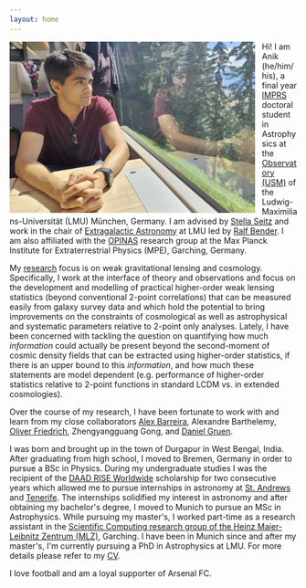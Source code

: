 ```yaml
---
layout: home
---
```


<img align="left" width="430" height="300" src="images/Anik_Halder_img.jpg" alt="Anik Halder image" style="float:left; padding-right:12px" />

Hi! I am Anik (he/him/his), a final year [IMPRS](https://www.imprs-astro.mpg.de/content/about-imprs-astrophysics.html) doctoral student in Astrophysics at the [Observatory (USM)](https://www.usm.uni-muenchen.de/) of the Ludwig-Maximilians-Universität (LMU) München, Germany. I am advised by [Stella Seitz](https://www.usm.lmu.de/people/stella/stella.html) and work in the chair of [Extragalactic Astronomy](https://www.exgal.physik.uni-muenchen.de/index.html) at LMU led by [Ralf Bender](https://www.mpe.mpg.de/~bender/). I am also affiliated with the [OPINAS](https://www.mpe.mpg.de/opinas-en) research group at the Max Planck Institute for Extraterrestrial Physics (MPE), Garching, Germany.  

My [research](research.md) focus is on weak gravitational lensing and cosmology. Specifically, I work at the interface of theory and observations and focus on the development and modelling of practical higher-order weak lensing statistics (beyond conventional 2-point correlations) that can be measured easily from galaxy survey data and which hold the potential to bring improvements on the constraints of cosmological as well as astrophysical and systematic parameters relative to 2-point only analyses. Lately, I have been concerned with tackling the question on quantifying how much *information* could actually be present beyond the second-moment of cosmic density fields that can be extracted using higher-order statistics, if there is an upper bound to this *information*, and how much these statements are model dependent (e.g. performance of higher-order statistics relative to 2-point functions in standard LCDM vs. in extended cosmologies).

Over the course of my research, I have been fortunate to work with and learn from my close collaborators [Alex Barreira](https://www.origins-cluster.de/forschung/origins-fellows/barreira), Alexandre Barthelemy, [Oliver Friedrich](https://www.usm.lmu.de/~oliverf/), Zhengyangguang Gong, and [Daniel Gruen](https://www.physik.lmu.de/en/about-us/people/contact-page/gruen.html).

I was born and brought up in the town of Durgapur in West Bengal, India. After graduating from high school, I moved to Bremen, Germany in order to pursue a BSc in Physics. During my undergraduate studies I was the recipient of the [DAAD RISE Worldwide](https://www.daad.de/rise/en/rise-worldwide/) scholarship for two consecutive years which allowed me to pursue internships in astronomy at [St. Andrews](https://www.st-andrews.ac.uk/physics-astronomy/about/) and [Tenerife](https://www.iac.es/en). The internships solidified my interest in astronomy and after obtaining my bachelor's degree, I moved to Munich to pursue an MSc in Astrophysics. While pursuing my master's, I worked part-time as a research assistant in the
[Scientific Computing research group of the Heinz Maier-Leibnitz Zentrum (MLZ)](https://mlz-garching.de/englisch/science-und-projects/project-coordination/scientific-computing.html), Garching. I have been in Munich since and after my master's, I'm currently pursuing a PhD in Astrophysics at LMU. For more details please refer to my [CV](cv/AnikHalder_CV.pdf).

I love football and am a loyal supporter of Arsenal FC.
